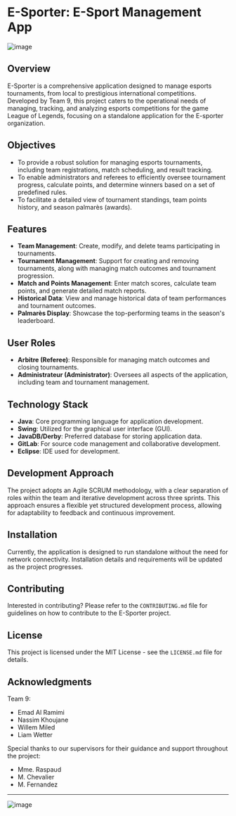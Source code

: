 # E-Sporter: E-Sport Management App

![image](https://github.com/emadalramimi/E-Sporter/assets/65307894/dce62458-6ec6-4a27-a65f-0aefab23e094)


## Overview

E-Sporter is a comprehensive application designed to manage esports tournaments, from local to prestigious international competitions. Developed by Team 9, this project caters to the operational needs of managing, tracking, and analyzing esports competitions for the game League of Legends, focusing on a standalone application for the E-sporter organization.

## Objectives

- To provide a robust solution for managing esports tournaments, including team registrations, match scheduling, and result tracking.
- To enable administrators and referees to efficiently oversee tournament progress, calculate points, and determine winners based on a set of predefined rules.
- To facilitate a detailed view of tournament standings, team points history, and season palmarès (awards).

## Features

- **Team Management**: Create, modify, and delete teams participating in tournaments.
- **Tournament Management**: Support for creating and removing tournaments, along with managing match outcomes and tournament progression.
- **Match and Points Management**: Enter match scores, calculate team points, and generate detailed match reports.
- **Historical Data**: View and manage historical data of team performances and tournament outcomes.
- **Palmarès Display**: Showcase the top-performing teams in the season's leaderboard.

## User Roles

- **Arbitre (Referee)**: Responsible for managing match outcomes and closing tournaments.
- **Administrateur (Administrator)**: Oversees all aspects of the application, including team and tournament management.

## Technology Stack

- **Java**: Core programming language for application development.
- **Swing**: Utilized for the graphical user interface (GUI).
- **JavaDB/Derby**: Preferred database for storing application data.
- **GitLab**: For source code management and collaborative development.
- **Eclipse**: IDE used for development.

## Development Approach

The project adopts an Agile SCRUM methodology, with a clear separation of roles within the team and iterative development across three sprints. This approach ensures a flexible yet structured development process, allowing for adaptability to feedback and continuous improvement.

## Installation

Currently, the application is designed to run standalone without the need for network connectivity. Installation details and requirements will be updated as the project progresses.

## Contributing

Interested in contributing? Please refer to the `CONTRIBUTING.md` file for guidelines on how to contribute to the E-Sporter project.

## License

This project is licensed under the MIT License - see the `LICENSE.md` file for details.

## Acknowledgments

Team 9: 
-  Emad Al Ramimi
-  Nassim Khoujane
-  Willem Miled
-  Liam Wetter

Special thanks to our supervisors for their guidance and support throughout the project:
-  Mme. Raspaud
-  M. Chevalier
-  M. Fernandez

---
![image](https://github.com/emadalramimi/E-Sporter/assets/65307894/c0596b9f-0e26-4d8b-886e-382804acfd65)

